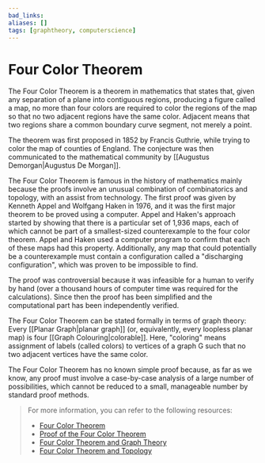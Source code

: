 ```yaml
---
bad_links: 
aliases: []
tags: [graphtheory, computerscience]
---
```

# Four Color Theorem

The Four Color Theorem is a theorem in mathematics that states that, given any separation of a plane into contiguous regions, producing a figure called a map, no more than four colors are required to color the regions of the map so that no two adjacent regions have the same color. Adjacent means that two regions share a common boundary curve segment, not merely a point.

The theorem was first proposed in 1852 by Francis Guthrie, while trying to color the map of counties of England. The conjecture was then communicated to the mathematical community by [[Augustus Demorgan|Augustus De Morgan]].

The Four Color Theorem is famous in the history of mathematics mainly because the proofs involve an unusual combination of combinatorics and topology, with an assist from technology. The first proof was given by Kenneth Appel and Wolfgang Haken in 1976, and it was the first major theorem to be proved using a computer. Appel and Haken's approach started by showing that there is a particular set of 1,936 maps, each of which cannot be part of a smallest-sized counterexample to the four color theorem. Appel and Haken used a computer program to confirm that each of these maps had this property. Additionally, any map that could potentially be a counterexample must contain a configuration called a "discharging configuration", which was proven to be impossible to find.

The proof was controversial because it was infeasible for a human to verify by hand (over a thousand hours of computer time was required for the calculations). Since then the proof has been simplified and the computational part has been independently verified.

The Four Color Theorem can be stated formally in terms of graph theory: Every [[Planar Graph|planar graph]] (or, equivalently, every loopless planar map) is four [[Graph Colouring|colorable]]. Here, "coloring" means assignment of labels (called colors) to vertices of a graph G such that no two adjacent vertices have the same color.

The Four Color Theorem has no known simple proof because, as far as we know, any proof must involve a case-by-case analysis of a large number of possibilities, which cannot be reduced to a small, manageable number by standard proof methods.

> For more information, you can refer to the following resources:
> - [Four Color Theorem](https://en.wikipedia.org/wiki/Four_color_theorem)
> - [Proof of the Four Color Theorem](https://www.ams.org/notices/200811/tx081101382p.pdf)
> - [Four Color Theorem and Graph Theory](https://www.google.com/search?q=Four+Color+Theorem+and+Graph+Theory)
> - [Four Color Theorem and Topology](https://www.google.com/search?q=Four+Color+Theorem+and+Topology)